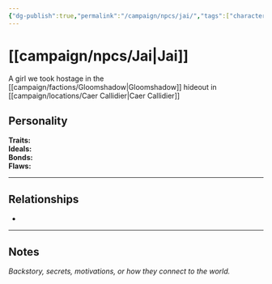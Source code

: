 ```yaml
---
{"dg-publish":true,"permalink":"/campaign/npcs/jai/","tags":["character","npc"],"noteIcon":"","created":"2025-10-26T19:31:58.879-07:00","updated":"2025-10-27T13:37:35.056-07:00"}
---
```


# [[campaign/npcs/Jai\|Jai]]
A girl we took hostage in the [[campaign/factions/Gloomshadow\|Gloomshadow]] hideout in [[campaign/locations/Caer Callidier\|Caer Callidier]]
## Personality
**Traits:**  
**Ideals:**  
**Bonds:**  
**Flaws:**  

---

## Relationships
- 

---

## Notes
*Backstory, secrets, motivations, or how they connect to the world.*